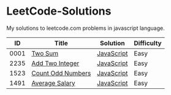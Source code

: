 # LeetCode-Solutions

My solutions to leetcode.com problems in javascript language.

| ID   | Title                                                                                                    | Solution                                                       | Difficulty |
| ---- | -------------------------------------------------------------------------------------------------------- | -------------------------------------------------------------- | ---------- |
| 0001 | [Two Sum](https://leetcode.com/problems/two-sum/)                                                        | [JavaScript](1-1000/1-100/[001][two-sum].js)                   | Easy       |
| 2235 | [Add Two Integer](https://leetcode.com/problems/add-two-integers/)                                       | [JavaScript](2000-3000/2200-2300/[2235][add-two-integer].js)   | Easy       |
| 1523 | [Count Odd Numbers](https://leetcode.com/problems/count-odd-numbers-in-an-interval-range/)               | [JavaScript](1000-2000/1500-1600/[1523][count-odd-numbers].js) | Easy       |
| 1491 | [Average Salary](https://leetcode.com/problems/average-salary-excluding-the-minimum-and-maximum-salary/) | [JavaScript](1000-2000/1400-1500/[1491][average-salary].js)    | Easy       |
